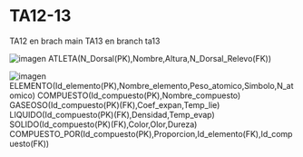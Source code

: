 # TA12-13
TA12 en brach main TA13 en branch ta13

![imagen](https://user-images.githubusercontent.com/19403472/164549427-5fa83651-d3d8-4ea6-9f03-e3037f1e5e55.png)
ATLETA(N_Dorsal(PK),Nombre,Altura,N_Dorsal_Relevo(FK))

![imagen](https://user-images.githubusercontent.com/19403472/164550887-1ba92df3-283a-4d76-80d6-8c7e7801f8bd.png)
ELEMENTO(Id_elemento(PK),Nombre_elemento,Peso_atomico,Simbolo,N_atomico)
COMPUESTO(Id_compuesto(PK),Nombre_compuesto)
GASEOSO(Id_compuesto(PK)(FK),Coef_expan,Temp_lie)
LIQUIDO(Id_compuesto(PK)(FK),Densidad,Temp_evap)
SOLIDO(Id_compuesto(PK)(FK),Color,Olor,Dureza)
COMPUESTO_POR(Id_compuesto(PK),Proporcion,Id_elemento(FK),Id_compuesto(FK))

